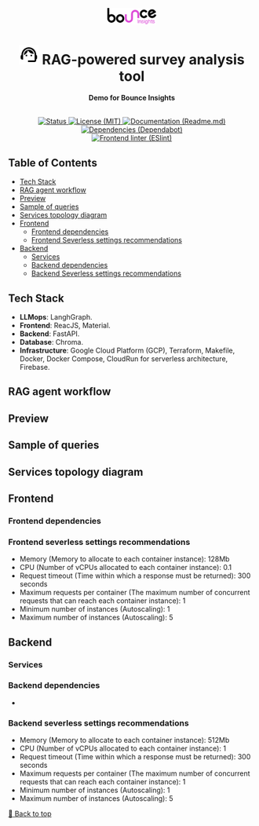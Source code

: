 <div align="center">
  <img src="https://github.com/darian16/rag-demo/blob/master/.github/assets/bounce_insights_logo.svg" alt="Nival" width="100px">
  <br>
  <h1><img width="40px" src="https://github.com/darian16/rag-demo/blob/master/.github/assets/icon.svg" alt="Icon"> RAG-powered survey analysis tool</h1>
  <strong>Demo for Bounce Insights</strong>
</div>
<br>
<p align="center">
  <a href="https://rag-demo-33b16.web.app">
    <img src="https://img.shields.io/badge/Status-Demo-blue.svg" alt="Status">
  </a>
  <a href="https://github.com/darian16/rag-demo/blob/master/LICENSE">
    <img src="https://img.shields.io/badge/License-MIT-blue.svg" alt="License (MIT)">
  </a>
  <a href="https://github.com/darian16/rag-demo/blob/master/README.md">
    <img src="https://img.shields.io/badge/Documentation-Readme.md-blue.svg" alt="Documentation (Readme.md)">
  </a>
  <a href="https://github.com/darian16/rag-demo/security/dependabot">
    <img src="https://img.shields.io/badge/Dependencies-Dependabot-blue.svg" alt="Dependencies (Dependabot)">
  </a>
  </br>
  <a href="https://github.com/darian16/rag-demo/actions/workflows/frontend_linter.yml">
    <img src="https://github.com/darian16/rag-demo/actions/workflows/frontend_linter.yml/badge.svg" alt="Frontend linter (ESlint)">
  </a>
  </br>
</p>

## Table of Contents
- [Tech Stack](#tech-stack)
- [RAG agent workflow](#rag-agent-workflow)
- [Preview](#preview)
- [Sample of queries](#sample-of-queries)
- [Services topology diagram](#services-topology-diagram)
- [Frontend](#frontend)
  - [Frontend dependencies](#frontend-dependencies)
  - [Frontend Severless settings recommendations](#frontend-severless-settings-recommendations)
- [Backend](#backend)
  - [Services](#services)
  - [Backend dependencies](#backend-dependencies)
  - [Backend Severless settings recommendations](#backend-severless-settings-recommendations)

## Tech Stack
- **LLMops**: LanghGraph.
- **Frontend**: ReacJS, Material.
- **Backend**: FastAPI.
- **Database**: Chroma.
- **Infrastructure**: Google Cloud Platform (GCP), Terraform, Makefile, Docker, Docker Compose, CloudRun for serverless architecture, Firebase.

## RAG agent workflow


## Preview


## Sample of queries


## Services topology diagram


## Frontend

### Frontend dependencies


### Frontend severless settings recommendations
- Memory (Memory to allocate to each container instance): 128Mb
- CPU (Number of vCPUs allocated to each container instance): 0.1
- Request timeout (Time within which a response must be returned): 300 seconds
- Maximum requests per container (The maximum number of concurrent requests that can reach each container instance): 1
- Minimum number of instances (Autoscaling): 1
- Maximum number of instances (Autoscaling): 5

## Backend

### Services


### Backend dependencies
- 

### Backend severless settings recommendations
- Memory (Memory to allocate to each container instance): 512Mb
- CPU (Number of vCPUs allocated to each container instance): 1
- Request timeout (Time within which a response must be returned): 300 seconds
- Maximum requests per container (The maximum number of concurrent requests that can reach each container instance): 1
- Minimum number of instances (Autoscaling): 1
- Maximum number of instances (Autoscaling): 5

[🔼 Back to top](#-rag-powered-survey-analysis-tool)
